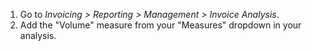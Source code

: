 1.  Go to *Invoicing \> Reporting \> Management \> Invoice Analysis*.
2.  Add the "Volume" measure from your "Measures" dropdown in your
    analysis.
